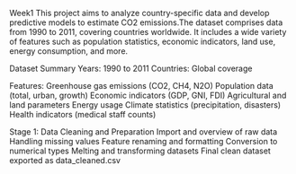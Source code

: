 Week1
This project aims to analyze country-specific data and develop predictive models to estimate CO2 emissions.The dataset comprises data from 1990 to 2011, covering countries worldwide. It includes a wide variety of features such as population statistics, economic indicators, land use, energy consumption, and more.

Dataset Summary
Years: 1990 to 2011 Countries: Global coverage

Features: Greenhouse gas emissions (CO2, CH4, N2O) Population data (total, urban, growth) Economic indicators (GDP, GNI, FDI) Agricultural and land parameters Energy usage Climate statistics (precipitation, disasters) Health indicators (medical staff counts)

Stage 1: Data Cleaning and Preparation
Import and overview of raw data
Handling missing values
Feature renaming and formatting
Conversion to numerical types
Melting and transforming datasets
Final clean dataset exported as data_cleaned.csv
